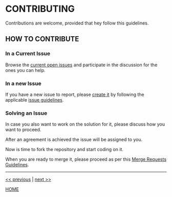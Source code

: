 # CONTRIBUTING

Contributions are welcome, provided that hey follow this guidelines.


## HOW TO CONTRIBUTE

### In a Current Issue

Browse the [current open issues](https://gitlab.com/exadra37-docker/php/docker-stack/issues) and participate in the
discussion for the ones you can help.


### In a new Issue

If you have a new issue to report, please [create it](https://gitlab.com/exadra37-docker/php/docker-stack/issues/new) by
following the applicable [issue guidelines](docs/how-to/create_an_issue.md).


### Solving an Issue

In case you also want to work on the solution for it, please discuss how you want to proceed.

After an agreement is achieved the issue will be assigned to you.

Now is time to fork the repository and start coding on it.

When you are ready to merge it, please proceed as per this [Merge Requests Guidelines](docs/how-to/create_a_merge_request.md).


---

[<< previous](./docs/how-to/use.md) | [next >>](./docs/how-to/create_an_issue.md)

[HOME](./../../README.md)
